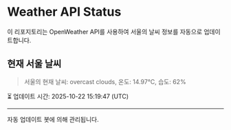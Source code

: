 
# Weather API Status

이 리포지토리는 OpenWeather API를 사용하여 서울의 날씨 정보를 자동으로 업데이트합니다.

## 현재 서울 날씨
> 서울의 현재 날씨: overcast clouds, 온도: 14.97°C, 습도: 62%

⏳ 업데이트 시간: 2025-10-22 15:19:47 (UTC)

---
자동 업데이트 봇에 의해 관리됩니다.
